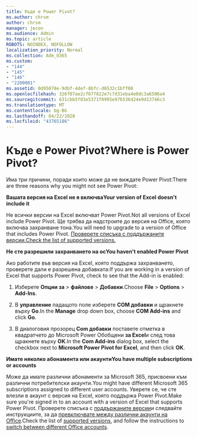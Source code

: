 ```yaml
---
title: Къде е Power Pivot?
ms.author: chrsm
author: chrsm
manager: jecon
ms.audience: Admin
ms.topic: article
ROBOTS: NOINDEX, NOFOLLOW
localization_priority: Normal
ms.collection: Adm_O365
ms.custom:
- "144"
- "145"
- "146"
- "2200001"
ms.assetid: 0d95078e-9dbf-4def-8bfc-d6532c1bff00
ms.openlocfilehash: 326f07ae2cf677822e7c7d31eba4e0dc3a6506a4
ms.sourcegitcommit: 631cbb5f03e5371f0995e976536d24e9d13746c3
ms.translationtype: MT
ms.contentlocale: bg-BG
ms.lasthandoff: 04/22/2020
ms.locfileid: "43765186"
---
```

# <a name="where-is-power-pivot"></a><span data-ttu-id="63992-102">Къде е Power Pivot?</span><span class="sxs-lookup"><span data-stu-id="63992-102">Where is Power Pivot?</span></span>

<span data-ttu-id="63992-103">Има три причини, поради които може да не виждате Power Pivot:</span><span class="sxs-lookup"><span data-stu-id="63992-103">There are three reasons why you might not see Power Pivot:</span></span>
  
<span data-ttu-id="63992-104">**Вашата версия на Excel не я включва**</span><span class="sxs-lookup"><span data-stu-id="63992-104">**Your version of Excel doesn't include it**</span></span>
  
<span data-ttu-id="63992-105">Не всички версии на Excel включват Power Pivot.</span><span class="sxs-lookup"><span data-stu-id="63992-105">Not all versions of Excel include Power Pivot.</span></span> <span data-ttu-id="63992-106">Ще трябва да надстроите до версия на Office, която включва захранване тона.</span><span class="sxs-lookup"><span data-stu-id="63992-106">You will need to upgrade to a version of Office that includes Power Pivot.</span></span> [<span data-ttu-id="63992-107">Проверете списъка с поддържаните версии.</span><span class="sxs-lookup"><span data-stu-id="63992-107">Check the list of supported versions.</span></span>](https://support.office.com/article/aa64e217-4b6e-410b-8337-20b87e1c2a4b.aspx)
  
<span data-ttu-id="63992-108">**Не сте разрешили захранването на ос**</span><span class="sxs-lookup"><span data-stu-id="63992-108">**You haven't enabled Power Pivot**</span></span>
  
<span data-ttu-id="63992-109">Ако работите във версия на Excel, която поддържа захранването, проверете дали е разрешена добавката:</span><span class="sxs-lookup"><span data-stu-id="63992-109">If you are working in a version of Excel that supports Power Pivot, check to see that the Add-in is enabled:</span></span>
  
1. <span data-ttu-id="63992-110">Изберете **Опции за** \> **файлове** \> **Добавки**.</span><span class="sxs-lookup"><span data-stu-id="63992-110">Choose **File** \> **Options** \> **Add-Ins**.</span></span>

2. <span data-ttu-id="63992-111">В **управление** падащото поле изберете **COM добавки** и щракнете върху **Go**.</span><span class="sxs-lookup"><span data-stu-id="63992-111">In the **Manage** drop down box, choose **COM Add-ins** and click **Go**.</span></span>

3. <span data-ttu-id="63992-112">В диалоговия прозорец **Com добавки** поставете отметка в квадратчето до Microsoft Power Обобщени **за Excel**и след това щракнете върху **OK**.</span><span class="sxs-lookup"><span data-stu-id="63992-112">In the **Com Add-ins** dialog box, select the checkbox next to **Microsoft Power Pivot for Excel**, and then click **OK**.</span></span>

<span data-ttu-id="63992-113">**Имате няколко абонамента или акаунти**</span><span class="sxs-lookup"><span data-stu-id="63992-113">**You have multiple subscriptions or accounts**</span></span>
  
<span data-ttu-id="63992-114">Може да имате различни абонаменти за Microsoft 365, присвоени към различни потребителски акаунти.</span><span class="sxs-lookup"><span data-stu-id="63992-114">You might have different Microsoft 365 subscriptions assigned to different user accounts.</span></span> <span data-ttu-id="63992-115">Уверете се, че сте влезли в акаунт с версия на Excel, която поддържа Power Pivot.</span><span class="sxs-lookup"><span data-stu-id="63992-115">Make sure you're signed in to an account with a version of Excel that supports Power Pivot.</span></span> <span data-ttu-id="63992-116">Проверете списъка с [поддържаните версии](https://support.office.com/article/aa64e217-4b6e-410b-8337-20b87e1c2a4b.aspx)и следвайте инструкциите, за да [превключвате между различни акаунти на Office](https://support.office.com/article/b9582171-fd1f-4284-9846-bdd72bb28426.aspx#BKMK_WebSwitchAccounts).</span><span class="sxs-lookup"><span data-stu-id="63992-116">Check the list of [supported versions](https://support.office.com/article/aa64e217-4b6e-410b-8337-20b87e1c2a4b.aspx), and follow the instructions to [switch between different Office accounts](https://support.office.com/article/b9582171-fd1f-4284-9846-bdd72bb28426.aspx#BKMK_WebSwitchAccounts).</span></span>
